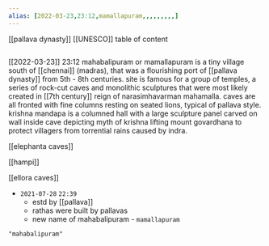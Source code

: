 ```yaml
---
alias: [2022-03-23,23:12,mamallapuram,,,,,,,,,]
---
```

[[pallava dynasty]] [[UNESCO]]
table of content
```toc
```

[[2022-03-23]] 23:12
mahabalipuram or mamallapuram is a tiny village south of [[chennai]] (madras), that was a flourishing port of [[pallava dynasty]] from 5th - 8th centuries.
site is famous for a group of temples, a series of rock-cut caves and monolithic sculptures that were most likely created in [[7th century]] reign of narasimhavarman mahamalla.
caves are all fronted with fine columns resting on seated lions, typical of pallava style.
krishna mandapa is a columned hall with a large sculpture panel carved on wall inside cave depicting myth of krishna lifting mount govardhana to protect villagers from torrential rains caused by indra.

[[elephanta caves]]

[[hampi]]

[[ellora caves]]


- `2021-07-28`  `22:39`
	- estd by [[pallava]]
	- rathas were built by pallavas
	- new name of mahabalipuram - `mamallapuram`
```query
"mahabalipuram"
```